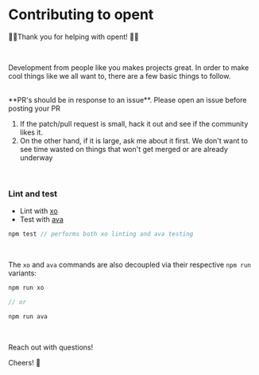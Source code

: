 # Contributing to opent

:metal::tada:Thank you for helping with opent! :tada::metal:

<br>

Development from people like you makes projects great. In order to make cool things like we all want to, there are a few basic things to follow.

<br>
**PR's should be in response to an issue**. Please open an issue before posting your PR

1. If the patch/pull request is small, hack it out and see if the community likes it.
2. On the other hand, if it is large, ask me about it first. We don't want to see time wasted on things that won't get merged or are already underway

<br>

### Lint and test
* Lint with [xo](https://github.com/sindresorhus/xo)
* Test with [ava](https://github.com/sindresorhus/ava)

```js
npm test // performs both xo linting and ava testing
```

<br>

The `xo` and `ava` commands are also decoupled via their respective `npm run` variants:
```js
npm run xo

// or

npm run ava
```

<br>

Reach out with questions!

Cheers! :beers:
